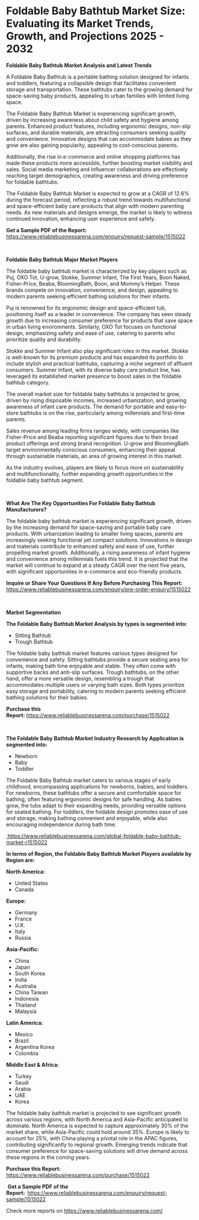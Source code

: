 <p><h1>Foldable Baby Bathtub Market Size: Evaluating its Market Trends, Growth, and Projections 2025 - 2032</h1></p><p><strong>Foldable Baby Bathtub Market Analysis and Latest Trends</strong></p>
<p><p>A Foldable Baby Bathtub is a portable bathing solution designed for infants and toddlers, featuring a collapsible design that facilitates convenient storage and transportation. These bathtubs cater to the growing demand for space-saving baby products, appealing to urban families with limited living space. </p><p>The Foldable Baby Bathtub Market is experiencing significant growth, driven by increasing awareness about child safety and hygiene among parents. Enhanced product features, including ergonomic designs, non-slip surfaces, and durable materials, are attracting consumers seeking quality and convenience. Innovative designs that can accommodate babies as they grow are also gaining popularity, appealing to cost-conscious parents.</p><p>Additionally, the rise in e-commerce and online shopping platforms has made these products more accessible, further boosting market visibility and sales. Social media marketing and influencer collaborations are effectively reaching target demographics, creating awareness and driving preference for foldable bathtubs. </p><p>The Foldable Baby Bathtub Market is expected to grow at a CAGR of 12.6% during the forecast period, reflecting a robust trend towards multifunctional and space-efficient baby care products that align with modern parenting needs. As new materials and designs emerge, the market is likely to witness continued innovation, enhancing user experience and safety.</p></p>
<p><strong>Get a Sample PDF of the Report:&nbsp;</strong> <a href="https://www.reliablebusinessarena.com/enquiry/request-sample/1515022?utm_campaign=1841&utm_medium=2&utm_source=Github&utm_content=ia&utm_term=18012025&utm_id=foldable-baby-bathtub">https://www.reliablebusinessarena.com/enquiry/request-sample/1515022</a></p>
<p>&nbsp;</p>
<p><strong>Foldable Baby Bathtub Major Market Players</strong></p>
<p><p>The foldable baby bathtub market is characterized by key players such as Puj, OXO Tot, U-grow, Stokke, Summer Infant, The First Years, Boon Naked, Fisher-Price, Beaba, BloomingBath, Boon, and Mommy’s Helper. These brands compete on innovation, convenience, and design, appealing to modern parents seeking efficient bathing solutions for their infants.</p><p>Puj is renowned for its ergonomic design and space-efficient tub, positioning itself as a leader in convenience. The company has seen steady growth due to increasing consumer preference for products that save space in urban living environments. Similarly, OXO Tot focuses on functional design, emphasizing safety and ease of use, catering to parents who prioritize quality and durability.</p><p>Stokke and Summer Infant also play significant roles in this market. Stokke is well-known for its premium products and has expanded its portfolio to include stylish and practical bathtubs, capturing a niche segment of affluent consumers. Summer Infant, with its diverse baby care product line, has leveraged its established market presence to boost sales in the foldable bathtub category.</p><p>The overall market size for foldable baby bathtubs is projected to grow, driven by rising disposable incomes, increased urbanization, and growing awareness of infant care products. The demand for portable and easy-to-store bathtubs is on the rise, particularly among millennials and first-time parents.</p><p>Sales revenue among leading firms ranges widely, with companies like Fisher-Price and Beaba reporting significant figures due to their broad product offerings and strong brand recognition. U-grow and BloomingBath target environmentally conscious consumers, enhancing their appeal through sustainable materials, an area of growing interest in this market.</p><p>As the industry evolves, players are likely to focus more on sustainability and multifunctionality, further expanding growth opportunities in the foldable baby bathtub segment.</p></p>
<p>&nbsp;</p>
<p><strong>What Are The Key Opportunities For Foldable Baby Bathtub Manufacturers?</strong></p>
<p><p>The foldable baby bathtub market is experiencing significant growth, driven by the increasing demand for space-saving and portable baby care products. With urbanization leading to smaller living spaces, parents are increasingly seeking functional yet compact solutions. Innovations in design and materials contribute to enhanced safety and ease of use, further propelling market growth. Additionally, a rising awareness of infant hygiene and convenience among millennials fuels this trend. It is projected that the market will continue to expand at a steady CAGR over the next five years, with significant opportunities in e-commerce and eco-friendly products.</p></p>
<p><strong>Inquire or Share Your Questions If Any Before Purchasing This Report:</strong> <a href="https://www.reliablebusinessarena.com/enquiry/pre-order-enquiry/1515022?utm_campaign=1841&utm_medium=2&utm_source=Github&utm_content=ia&utm_term=18012025&utm_id=foldable-baby-bathtub">https://www.reliablebusinessarena.com/enquiry/pre-order-enquiry/1515022</a></p>
<p>&nbsp;</p>
<p><strong>Market Segmentation</strong></p>
<p><strong>The Foldable Baby Bathtub Market Analysis by types is segmented into:</strong></p>
<p><ul><li>Sitting Bathtub</li><li>Trough Bathtub</li></ul></p>
<p><p>The foldable baby bathtub market features various types designed for convenience and safety. Sitting bathtubs provide a secure seating area for infants, making bath time enjoyable and stable. They often come with supportive backs and anti-slip surfaces. Trough bathtubs, on the other hand, offer a more versatile design, resembling a trough that accommodates multiple users or varying bath sizes. Both types prioritize easy storage and portability, catering to modern parents seeking efficient bathing solutions for their babies.</p></p>
<p><strong>Purchase this Report:&nbsp;</strong><a href="https://www.reliablebusinessarena.com/purchase/1515022?utm_campaign=1841&utm_medium=2&utm_source=Github&utm_content=ia&utm_term=18012025&utm_id=foldable-baby-bathtub">https://www.reliablebusinessarena.com/purchase/1515022</a></p>
<p>&nbsp;</p>
<p><strong>The Foldable Baby Bathtub Market Industry Research by Application is segmented into:</strong></p>
<p><ul><li>Newborn</li><li>Baby</li><li>Toddler</li></ul></p>
<p><p>The Foldable Baby Bathtub market caters to various stages of early childhood, encompassing applications for newborns, babies, and toddlers. For newborns, these bathtubs offer a secure and comfortable space for bathing, often featuring ergonomic designs for safe handling. As babies grow, the tubs adapt to their expanding needs, providing versatile options for seated bathing. For toddlers, the foldable design promotes ease of use and storage, making bathing convenient and enjoyable, while also encouraging independence during bath time.</p></p>
<p><a href="https://www.reliablebusinessarena.com/global-foldable-baby-bathtub-market-r1515022?utm_campaign=1841&utm_medium=2&utm_source=Github&utm_content=ia&utm_term=18012025&utm_id=foldable-baby-bathtub">&nbsp;https://www.reliablebusinessarena.com/global-foldable-baby-bathtub-market-r1515022</a></p>
<p><strong>In terms of Region, the Foldable Baby Bathtub Market Players available by Region are:</strong></p>
<p>
    <p> <strong> North America: </strong>
        <ul>
            <li>United States</li>
            <li>Canada</li>
        </ul>
        </p> 
    <p> <strong> Europe: </strong>
        <ul>
            <li>Germany</li>
            <li>France</li>
            <li>U.K.</li>
            <li>Italy</li>
            <li>Russia</li>
        </ul>
        </p> 
    <p> <strong> Asia-Pacific: </strong>
        <ul>
            <li>China</li>
            <li>Japan</li>
            <li>South Korea</li>
            <li>India</li>
            <li>Australia</li>
            <li>China Taiwan</li>
            <li>Indonesia</li>
            <li>Thailand</li>
            <li>Malaysia</li>
        </ul>
        </p> 
    <p> <strong> Latin America: </strong>
        <ul>
            <li>Mexico</li>
            <li>Brazil</li>
            <li>Argentina Korea</li>
            <li>Colombia</li>
        </ul>
        </p> 
    <p> <strong> Middle East & Africa: </strong>
        <ul>
            <li>Turkey</li>
            <li>Saudi</li>
            <li>Arabia</li>
            <li>UAE</li>
            <li>Korea</li>
        </ul>
    </p>
    </p>
<p><p>The foldable baby bathtub market is projected to see significant growth across various regions, with North America and Asia-Pacific anticipated to dominate. North America is expected to capture approximately 30% of the market share, while Asia-Pacific could hold around 35%. Europe is likely to account for 25%, with China playing a pivotal role in the APAC figures, contributing significantly to regional growth. Emerging trends indicate that consumer preference for space-saving solutions will drive demand across these regions in the coming years.</p></p>
<p><strong>Purchase this Report: </strong><a href="https://www.reliablebusinessarena.com/purchase/1515022?utm_campaign=1841&utm_medium=2&utm_source=Github&utm_content=ia&utm_term=18012025&utm_id=foldable-baby-bathtub">https://www.reliablebusinessarena.com/purchase/1515022</a></p>
<p>&nbsp;<strong>Get a Sample PDF of the Report:&nbsp;&nbsp;</strong><a href="https://www.reliablebusinessarena.com/enquiry/request-sample/1515022?utm_campaign=1841&utm_medium=2&utm_source=Github&utm_content=ia&utm_term=18012025&utm_id=foldable-baby-bathtub">https://www.reliablebusinessarena.com/enquiry/request-sample/1515022</a></p>
<p><strong></strong></p>
<p>Check more reports on <a href="https://www.reliablebusinessarena.com/?utm_campaign=1841&utm_medium=2&utm_source=Github&utm_content=ia&utm_term=18012025&utm_id=foldable-baby-bathtub">https://www.reliablebusinessarena.com/</a></p>